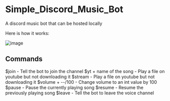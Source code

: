 # Simple_Discord_Music_Bot
A discord music bot that can be hosted locally

Here is how it works:

![image](https://user-images.githubusercontent.com/79431746/128695183-1376579b-cccc-4539-9bf8-31892aaa0afd.png)

## Commands
$join - Tell the bot to join the channel
$yt + name of the song - Play a file on youtube but not downloading it
$stream - Play a file on youtube but not downloading it
$volume + --/100 - Change volume to an int value by 100
$pause - Pause the currently playing song
$resume - Resume the previously playing song
$leave - Tell the bot to leave the voice channel
